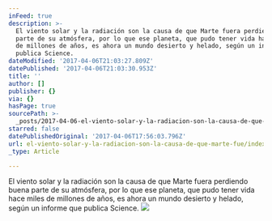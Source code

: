 ```yaml
---
inFeed: true
description: >-
  El viento solar y la radiación son la causa de que Marte fuera perdiendo buena
  parte de su atmósfera, por lo que ese planeta, que pudo tener vida hace miles
  de millones de años, es ahora un mundo desierto y helado, según un informe que
  publica Science.
dateModified: '2017-04-06T21:03:27.809Z'
datePublished: '2017-04-06T21:03:30.953Z'
title: ''
author: []
publisher: {}
via: {}
hasPage: true
sourcePath: >-
  _posts/2017-04-06-el-viento-solar-y-la-radiacion-son-la-causa-de-que-marte-fue.md
starred: false
datePublishedOriginal: '2017-04-06T17:56:03.796Z'
url: el-viento-solar-y-la-radiacion-son-la-causa-de-que-marte-fue/index.html
_type: Article

---
```

El viento solar y la radiación son la causa de que Marte fuera perdiendo buena parte de su atmósfera, por lo que ese planeta, que pudo tener vida hace miles de millones de años, es ahora un mundo desierto y helado, según un informe que publica Science.
![](https://the-grid-user-content.s3-us-west-2.amazonaws.com/2c985dfd-8bd6-480f-a5c2-7459c7e3f6cd.jpg)